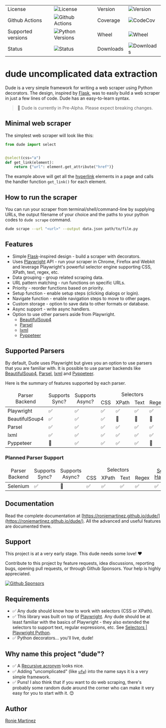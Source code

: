 <table>
    <tr>
        <td>License</td>
        <td><img src='https://img.shields.io/pypi/l/pydude.svg?style=for-the-badge' alt="License"></td>
        <td>Version</td>
        <td><img src='https://img.shields.io/pypi/v/pydude.svg?logo=pypi&style=for-the-badge' alt="Version"></td>
    </tr>
    <tr>
        <td>Github Actions</td>
        <td><img src='https://img.shields.io/github/workflow/status/roniemartinez/dude/Python?label=actions&logo=github%20actions&style=for-the-badge' alt="Github Actions"></td>
        <td>Coverage</td>
        <td><img src='https://img.shields.io/codecov/c/github/roniemartinez/dude/branch?label=codecov&logo=codecov&style=for-the-badge' alt="CodeCov"></td>
    </tr>
    <tr>
        <td>Supported versions</td>
        <td><img src='https://img.shields.io/pypi/pyversions/pydude.svg?logo=python&style=for-the-badge' alt="Python Versions"></td>
        <td>Wheel</td>
        <td><img src='https://img.shields.io/pypi/wheel/pydude.svg?style=for-the-badge' alt="Wheel"></td>
    </tr>
    <tr>
        <td>Status</td>
        <td><img src='https://img.shields.io/pypi/status/pydude.svg?style=for-the-badge' alt="Status"></td>
        <td>Downloads</td>
        <td><img src='https://img.shields.io/pypi/dm/pydude.svg?style=for-the-badge' alt="Downloads"></td>
    </tr>
</table>

# dude uncomplicated data extraction

Dude is a very simple framework for writing a web scraper using Python decorators.
The design, inspired by [Flask](https://github.com/pallets/flask), was to easily build a web scraper in just a few lines of code.
Dude has an easy-to-learn syntax.

> 🚨 Dude is currently in Pre-Alpha. Please expect breaking changes.

## Minimal web scraper

The simplest web scraper will look like this:

```python
from dude import select


@select(css="a")
def get_link(element):
    return {"url": element.get_attribute("href")}
```

The example above will get all the [hyperlink](https://en.wikipedia.org/wiki/Hyperlink#HTML) elements in a page and calls the handler function `get_link()` for each element.

## How to run the scraper

You can run your scraper from terminal/shell/command-line by supplying URLs, the output filename of your choice and the paths to your python codes to `dude scrape` command.

```bash
dude scrape --url "<url>" --output data.json path/to/file.py
```

## Features

- Simple [Flask](https://github.com/pallets/flask)-inspired design - build a scraper with decorators.
- Uses [Playwright](https://playwright.dev/python/) API - run your scraper in Chrome, Firefox and Webkit and leverage Playwright's powerful selector engine supporting CSS, XPath, text, regex, etc.
- Data grouping - group related scraping data.
- URL pattern matching - run functions on specific URLs.
- Priority - reorder functions based on priority.
- Setup function - enable setup steps (clicking dialogs or login).
- Navigate function - enable navigation steps to move to other pages.
- Custom storage - option to save data to other formats or database.
- Async support - write async handlers.
- Option to use other parsers aside from Playwright.
  - [BeautifulSoup4](https://roniemartinez.github.io/dude/advanced/09_beautifulsoup4.html)
  - [Parsel](https://roniemartinez.github.io/dude/advanced/10_parsel.html)
  - [lxml](https://roniemartinez.github.io/dude/advanced/11_lxml.html)
  - [Pyppeteer](https://roniemartinez.github.io/dude/advanced/12_pyppeteer.html)

## Supported Parsers

By default, Dude uses Playwright but gives you an option to use parsers that you are familiar with.
It is possible to use parser backends like [BeautifulSoup4](https://www.crummy.com/software/BeautifulSoup/bs4/doc/), 
[Parsel](https://github.com/scrapy/parsel), [lxml](https://lxml.de/) and [Pyppeteer](https://github.com/pyppeteer/pyppeteer).

Here is the summary of features supported by each parser.

<table>
<thead>
  <tr>
    <td rowspan="2" style='text-align:center;'>Parser Backend</td>
    <td rowspan="2" style='text-align:center;'>Supports<br>Sync?</td>
    <td rowspan="2" style='text-align:center;'>Supports<br>Async?</td>
    <td colspan="4" style='text-align:center;'>Selectors</td>
    <td rowspan="2" style='text-align:center;'><a href="https://roniemartinez.github.io/dude/advanced/01_setup.html">Setup<br>Handler</a></td>
    <td rowspan="2" style='text-align:center;'><a href="https://roniemartinez.github.io/dude/advanced/02_navigate.html">Navigate<br>Handler</a></td>
  </tr>
  <tr>
    <td>CSS</td>
    <td>XPath</td>
    <td>Text</td>
    <td>Regex</td>
  </tr>
</thead>
<tbody>
  <tr>
    <td>Playwright</td>
    <td>✅</td>
    <td>✅</td>
    <td>✅</td>
    <td>✅</td>
    <td>✅</td>
    <td>✅</td>
    <td>✅</td>
    <td>✅</td>
  </tr>
  <tr>
    <td>BeautifulSoup4</td>
    <td>✅</td>
    <td>✅</td>
    <td>✅</td>
    <td>🚫</td>
    <td>🚫</td>
    <td>🚫</td>
    <td>🚫</td>
    <td>🚫</td>
  </tr>
  <tr>
    <td>Parsel</td>
    <td>✅</td>
    <td>✅</td>
    <td>✅</td>
    <td>✅</td>
    <td>✅</td>
    <td>✅</td>
    <td>🚫</td>
    <td>🚫</td>
  </tr>
  <tr>
    <td>lxml</td>
    <td>✅</td>
    <td>✅</td>
    <td>✅</td>
    <td>✅</td>
    <td>✅</td>
    <td>✅</td>
    <td>🚫</td>
    <td>🚫</td>
  </tr>
  <tr>
    <td>Pyppeteer</td>
    <td>🚫</td>
    <td>✅</td>
    <td>✅</td>
    <td>✅</td>
    <td>✅</td>
    <td>🚫</td>
    <td>✅</td>
    <td>✅</td>
  </tr>
</tbody>
</table>

### Planned Parser Support

<table>
<thead>
  <tr>
    <td rowspan="2" style='text-align:center;'>Parser Backend</td>
    <td rowspan="2" style='text-align:center;'>Supports<br>Sync?</td>
    <td rowspan="2" style='text-align:center;'>Supports<br>Async?</td>
    <td colspan="4" style='text-align:center;'>Selectors</td>
    <td rowspan="2" style='text-align:center;'><a href="https://roniemartinez.github.io/dude/advanced/01_setup.html">Setup<br>Handler</a></td>
    <td rowspan="2" style='text-align:center;'><a href="https://roniemartinez.github.io/dude/advanced/02_navigate.html">Navigate<br>Handler</a></td>
    <td rowspan="2" style='text-align:center;'>Issue</td>
  </tr>
  <tr>
    <td>CSS</td>
    <td>XPath</td>
    <td>Text</td>
    <td>Regex</td>
  </tr>
</thead>
<tbody>
  <tr>
    <td>Selenium</td>
    <td>✅</td>
    <td>🚫</td>
    <td>✅</td>
    <td>✅</td>
    <td>✅</td>
    <td>✅</td>
    <td>✅</td>
    <td>✅</td>
    <td colspan="5"><a href="https://github.com/roniemartinez/dude/issues/54">#54</a></td>
  </tr>
</tbody>
</table>

## Documentation

Read the complete documentation at [https://roniemartinez.github.io/dude/](https://roniemartinez.github.io/dude/).
All the advanced and useful features are documented there.

## Support

This project is at a very early stage. This dude needs some love! ❤️

Contribute to this project by feature requests, idea discussions, reporting bugs, opening pull requests, or through Github Sponsors. Your help is highly appreciated.

[![Github Sponsors](https://img.shields.io/github/sponsors/roniemartinez?label=github%20sponsors&logo=github%20sponsors&style=for-the-badge)](https://github.com/sponsors/roniemartinez)

## Requirements

- ✅ Any dude should know how to work with selectors (CSS or XPath).
- ✅ This library was built on top of [Playwright](https://github.com/microsoft/playwright-python). Any dude should be at least familiar with the basics of Playwright - they also extended the selectors to support text, regular expressions, etc. See [Selectors | Playwright Python](https://playwright.dev/python/docs/selectors).
- ✅ Python decorators... you'll live, dude!

## Why name this project "dude"?

- ✅ A [Recursive acronym](https://en.wikipedia.org/wiki/Recursive_acronym) looks nice.
- ✅ Adding "uncomplicated" (like [`ufw`](https://wiki.ubuntu.com/UncomplicatedFirewall)) into the name says it is a very simple framework. 
- ✅ Puns! I also think that if you want to do web scraping, there's probably some random dude around the corner who can make it very easy for you to start with it. 😊

## Author

[Ronie Martinez](mailto:ronmarti18@gmail.com)
